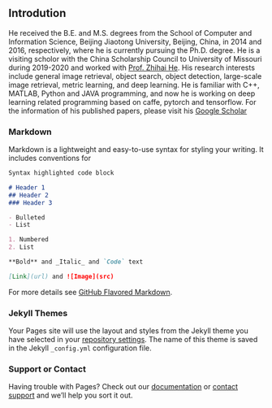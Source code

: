 ## Introdution

He received the B.E. and M.S. degrees from the School of Computer and Information Science, Beijing Jiaotong University, Beijing, China, in 2014 and 2016, respectively, where he is currently pursuing the Ph.D. degree. He is a visiting scholor with the China Scholarship Council to University of Missouri during 2019-2020 and worked with [Prof. Zhihai He](https://scholar.google.com/citations?hl=zh-CN&user=MtGYBCcAAAAJ). His research interests include general image retrieval, object search, object detection, large-scale image retrieval, metric learning, and deep learning. He is familiar with C++, MATLAB, Python and JAVA programming, and now he is working on deep learning related programming based on caffe, pytorch and tensorflow. For the information of his published papers, please visit his [Google Scholar](https://scholar.google.com/citations?hl=zh-CN&user=iFp1FOMAAAAJ)

### Markdown

Markdown is a lightweight and easy-to-use syntax for styling your writing. It includes conventions for

```markdown
Syntax highlighted code block

# Header 1
## Header 2
### Header 3

- Bulleted
- List

1. Numbered
2. List

**Bold** and _Italic_ and `Code` text

[Link](url) and ![Image](src)
```

For more details see [GitHub Flavored Markdown](https://guides.github.com/features/mastering-markdown/).

### Jekyll Themes

Your Pages site will use the layout and styles from the Jekyll theme you have selected in your [repository settings](https://github.com/kanshichao/kanshichao.github.io/settings). The name of this theme is saved in the Jekyll `_config.yml` configuration file.

### Support or Contact

Having trouble with Pages? Check out our [documentation](https://help.github.com/categories/github-pages-basics/) or [contact support](https://github.com/contact) and we’ll help you sort it out.
